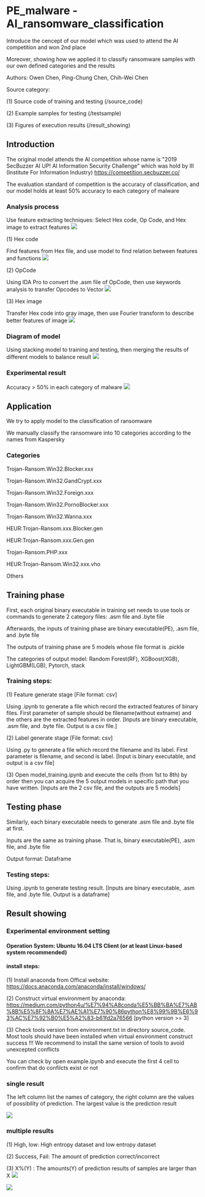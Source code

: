 # PE_malware - AI_ransomware_classification
Introduce the cencept of our model which was used to attend the AI competition and won 2nd place

Moreover, showing how we applied it to classify ransomware samples with our own defined categories and the results 

Authors: Owen Chen, Ping-Chung Chen, Chih-Wei Chen

Source category:

(1) Source code of training and testing (/source_code)

(2) Example samples for testing (/testsample)

(3) Figures of execution results (/result_showing)

## Introduction

The original model attends the AI competition whose name is "2019 SecBuzzer AI UP! AI Information Security Challenge" which was hold by III (Institute For Information Industry)
https://competition.secbuzzer.co/

The evaluation standard of competition is the accuracy of classification, and our model holds at least 50% accuracy to each category of malware

### Analysis process

Use feature extracting techniques: Select Hex code, Op Code, and Hex image to extract features
![](https://github.com/fire78625/AI_ransomware_classification/blob/main/result_showing/malware_analysis.JPG)

(1) Hex code

Find features from Hex file, and use model to find relation between features and functions
![](https://github.com/fire78625/AI_ransomware_classification/blob/main/result_showing/hex_code_analysis.JPG)

(2) OpCode

Using IDA Pro to convert the .asm file of OpCode, then use keywords analysis to transfer Opcodes to Vector
![](https://github.com/fire78625/AI_ransomware_classification/blob/main/result_showing/opcode_analysis.JPG)

(3) Hex image

Transfer Hex code into gray image, then use Fourier transform to describe better features of image
![](https://github.com/fire78625/AI_ransomware_classification/blob/main/result_showing/hex_image_analysis.JPG)

### Diagram of model

Using stacking model to training and testing, then merging the results of different models to balance result
![](https://github.com/fire78625/AI_ransomware_classification/blob/main/result_showing/stack_model.JPG)

### Experimental result

Accuracy > 50% in each category of malware
![](https://github.com/fire78625/AI_ransomware_classification/blob/main/result_showing/accuracy.JPG)

## Application

We try to apply model to the classification of ransomware

We manually classify the ransomware into 10 categories according to the names from Kaspersky

### Categories

Trojan-Ransom.Win32.Blocker.xxx

Trojan-Ransom.Win32.GandCrypt.xxx

Trojan-Ransom.Win32.Foreign.xxx

Trojan-Ransom.Win32.PornoBlocker.xxx

Trojan-Ransom.Win32.Wanna.xxx

HEUR:Trojan-Ransom.xxx.Blocker.gen

HEUR:Trojan-Ransom.xxx.Gen.gen

Trojan-Ransom.PHP.xxx

HEUR:Trojan-Ransom.Win32.xxx.vho

Others

## Training phase
First, each original binary executable in training set needs to use tools or commands to generate 2 category files: .asm file and .byte file

Afterwards, the inputs of training phase are binary executable(PE), .asm file, and .byte file 

The outputs of training phase are 5 models whose file format is .pickle

The categories of output model: Random Forest(RF), XGBoost(XGB), LightGBM(LGB), Pytorch, stack

### Training steps:

(1) Feature generate stage [File format: csv]

Using .ipynb to generate a file which record the extracted features of binary files. First parameter of sample should be filename(without extname) and the others are the extracted features in order. [Inputs are binary executable, .asm file, and .byte file. Output is a csv file.]
    
(2) Label generate stage [File format: csv]

Using .py to generate a file which record the filename and its label. First parameter is filename, and second is label. [Input is binary executable, and output is a csv file]

(3) Open model_training.ipynb and execute the cells (from 1st to 8th) by order then you can acquire the 5 output models in specific path that you have written. [Inputs are the 2 csv file, and the outputs are 5 models]
## Testing phase
Similarly, each binary executable needs to generate .asm file and .byte file at first.

Inputs are the same as training phase. That is, binary executable(PE), .asm file, and .byte file

Output format: Dataframe

### Testing steps:

Using .ipynb to generate testing result. [Inputs are binary executable, .asm file, and .byte file. Output is a dataframe]

## Result showing

### Experimental environment setting
#### Operation System: Ubuntu 16.04 LTS Client (or at least Linux-based system recommended)
#### install steps:

(1) Install anaconda from Offical website: https://docs.anaconda.com/anaconda/install/windows/

(2) Construct virtual environment by anaconda: https://medium.com/python4u/%E7%94%A8conda%E5%BB%BA%E7%AB%8B%E5%8F%8A%E7%AE%A1%E7%90%86python%E8%99%9B%E6%93%AC%E7%92%B0%E5%A2%83-b61fd2a76566 [python version >= 3]

(3) Check tools version from environment.txt in directory source_code. Most tools should have been installed when virtual environment construct success
!!! We recommend to install the same version of tools to avoid unexcepted conflicts

You can check by open example.ipynb and execute the first 4 cell to confirm that do confilcts exist or not 

### single result

The left column list the names of category, the right column are the values of possibility of prediction. The largest value is the prediction result

![](https://github.com/fire78625/AI_ransomware_classification/blob/main/result_showing/ai_single.png)
### multiple results

(1) High, low: High entropy dataset and low entropy dataset

(2) Success, Fail: The amount of prediction correct/incorrect

(3) X%(Y) : The amounts(Y) of prediction results of samples are larger than X
![](https://github.com/fire78625/AI_ransomware_classification/blob/main/result_showing/ai_high_classify.png)

![](https://github.com/fire78625/AI_ransomware_classification/blob/main/result_showing/ai_low_classify.JPG)
